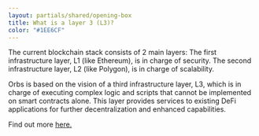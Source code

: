 ```yaml
---
layout: partials/shared/opening-box
title: What is a layer 3 (L3)?
color: "#1EE6CF"
---
```


The current blockchain stack consists of 2 main layers:
The first infrastructure layer, L1 (like Ethereum), is in charge of security. The second infrastructure layer, L2 (like Polygon), is in charge of scalability.

Orbs is based on the vision of a third infrastructure layer, L3, which is in charge of executing complex logic and scripts that cannot be implemented on smart contracts alone. This layer provides services to existing DeFi applications for further decentralization and enhanced capabilities.

Find out more [here.](https://inquisitive-brigadeiros-d00a52.netlify.app/overview/)
